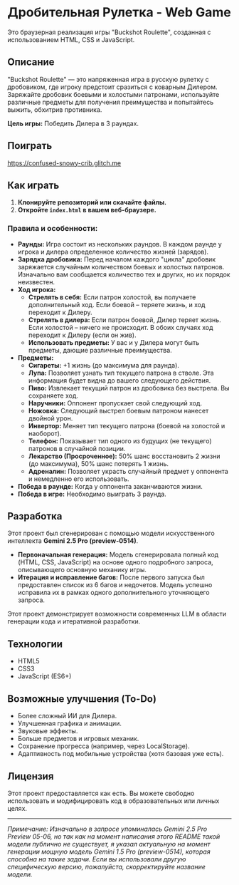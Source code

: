 # Дробительная Рулетка - Web Game

Это браузерная реализация игры "Buckshot Roulette", созданная с использованием HTML, CSS и JavaScript.

## Описание

"Buckshot Roulette" — это напряженная игра в русскую рулетку с дробовиком, где игроку предстоит сразиться с коварным Дилером. Заряжайте дробовик боевыми и холостыми патронами, используйте различные предметы для получения преимущества и попытайтесь выжить, обхитрив противника.

**Цель игры:** Победить Дилера в 3 раундах.

## Поиграть

https://confused-snowy-crib.glitch.me

## Как играть

1.  **Клонируйте репозиторий или скачайте файлы.**
2.  **Откройте `index.html` в вашем веб-браузере.**

### Правила и особенности:

*   **Раунды:** Игра состоит из нескольких раундов. В каждом раунде у игрока и дилера определенное количество жизней (зарядов).
*   **Зарядка дробовика:** Перед началом каждого "цикла" дробовик заряжается случайным количеством боевых и холостых патронов. Изначально вам сообщается количество тех и других, но их порядок неизвестен.
*   **Ход игрока:**
    *   **Стрелять в себя:** Если патрон холостой, вы получаете дополнительный ход. Если боевой – теряете жизнь, и ход переходит к Дилеру.
    *   **Стрелять в дилера:** Если патрон боевой, Дилер теряет жизнь. Если холостой – ничего не происходит. В обоих случаях ход переходит к Дилеру (если он жив).
    *   **Использовать предметы:** У вас и у Дилера могут быть предметы, дающие различные преимущества.
*   **Предметы:**
    *   **Сигареты:** +1 жизнь (до максимума для раунда).
    *   **Лупа:** Позволяет узнать тип текущего патрона в стволе. Эта информация будет видна до вашего следующего действия.
    *   **Пиво:** Извлекает текущий патрон из дробовика без выстрела. Вы сохраняете ход.
    *   **Наручники:** Оппонент пропускает свой следующий ход.
    *   **Ножовка:** Следующий выстрел боевым патроном нанесет двойной урон.
    *   **Инвертор:** Меняет тип текущего патрона (боевой на холостой и наоборот).
    *   **Телефон:** Показывает тип одного из будущих (не текущего) патронов в случайной позиции.
    *   **Лекарство (Просроченное):** 50% шанс восстановить 2 жизни (до максимума), 50% шанс потерять 1 жизнь.
    *   **Адреналин:** Позволяет украсть случайный предмет у оппонента и немедленно его использовать.
*   **Победа в раунде:** Когда у оппонента заканчиваются жизни.
*   **Победа в игре:** Необходимо выиграть 3 раунда.

## Разработка

Этот проект был сгенерирован с помощью модели искусственного интеллекта **Gemini 2.5 Pro (preview-0514)**.

*   **Первоначальная генерация:** Модель сгенерировала полный код (HTML, CSS, JavaScript) на основе одного подробного запроса, описывающего основную механику игры.
*   **Итерация и исправление багов:** После первого запуска был предоставлен список из 6 багов и недочетов. Модель успешно исправила их в рамках одного дополнительного уточняющего запроса.

Этот проект демонстрирует возможности современных LLM в области генерации кода и итеративной разработки.

## Технологии

*   HTML5
*   CSS3
*   JavaScript (ES6+)

## Возможные улучшения (To-Do)

*   Более сложный ИИ для Дилера.
*   Улучшенная графика и анимации.
*   Звуковые эффекты.
*   Больше предметов и игровых механик.
*   Сохранение прогресса (например, через LocalStorage).
*   Адаптивность под мобильные устройства (хотя базовая уже есть).

## Лицензия

Этот проект предоставляется как есть. Вы можете свободно использовать и модифицировать код в образовательных или личных целях.

---

*Примечание: Изначально в запросе упоминалась Gemini 2.5 Pro Preview 05-06, но так как на момент написания этого README такой модели публично не существует, я указал актуальную на момент генерации мощную модель Gemini 1.5 Pro (preview-0514), которая способна на такие задачи. Если вы использовали другую специфическую версию, пожалуйста, скорректируйте название модели.*
